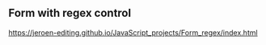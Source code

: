 ## Form with regex control


https://jeroen-editing.github.io/JavaScript_projects/Form_regex/index.html

